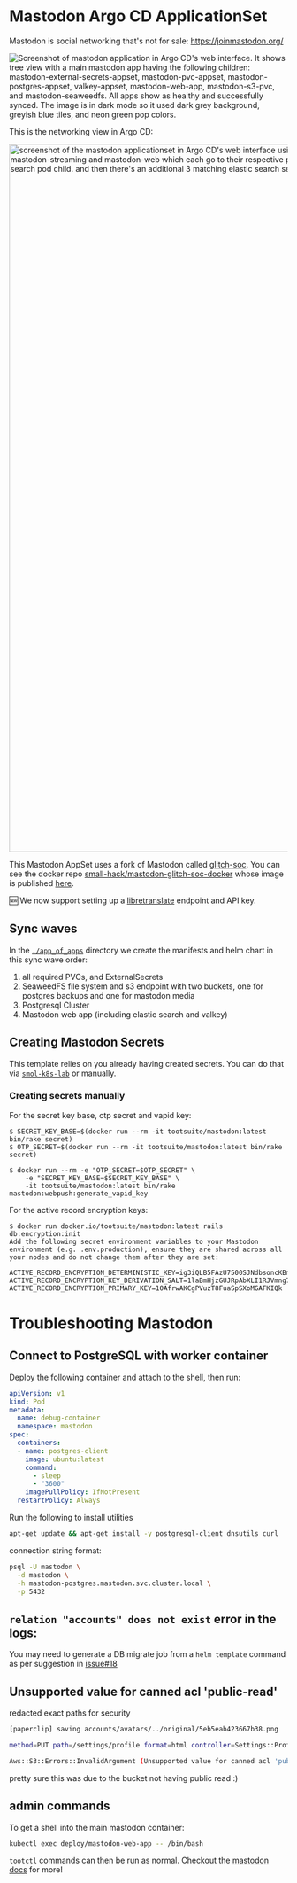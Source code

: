 # Mastodon Argo CD ApplicationSet
Mastodon is social networking that's not for sale: https://joinmastodon.org/

![Screenshot of mastodon application in Argo CD's web interface. It shows tree view with a main mastodon app having the following children: mastodon-external-secrets-appset, mastodon-pvc-appset, mastodon-postgres-appset, valkey-appset, mastodon-web-app, mastodon-s3-pvc, and mastodon-seaweedfs. All apps show as healthy and successfully synced. The image is in dark mode so it used dark grey background, greyish blue tiles, and neon green pop colors.](https://github.com/user-attachments/assets/a6657495-02f0-41c9-b6e6-d6149549c7ab)

This is the networking view in Argo CD:

<img width="1278" alt="screenshot of the mastodon applicationset in Argo CD's web interface using the networking tree mode view. it shows the flow of cloud to ip address to mastodon ingress to two services mastodon-streaming and mastodon-web which each go to their respective pods. There's also additional services and pods outside of that flow. 2 elastic search services have the same elastic search pod child. and then there's an additional 3 matching elastic search service and pod pairs. finally, there is a mastodon-sidekiq-all-queues pod that is running" src="https://github.com/user-attachments/assets/463e6ac4-6404-49ad-a905-c9efe334e79f">


This Mastodon AppSet uses a fork of Mastodon called [glitch-soc](https://github.com/glitch-soc/mastodon). You can see the docker repo [small-hack/mastodon-glitch-soc-docker](https://github.com/small-hack/mastodon-glitch-soc-docker) whose image is published [here](https://hub.docker.com/repository/docker/jessebot/mastodon-glitch-soc/general).

:new: We now support setting up a [libretranslate](https://libretranslate.com/) endpoint and API key.


## Sync waves
In the [`./app_of_apps`](./app_of_apps) directory we create the manifests and helm chart in this sync wave order:
1. all required PVCs, and ExternalSecrets
2. SeaweedFS file system and s3 endpoint with two buckets, one for postgres backups and one for mastodon media
3. Postgresql Cluster
4. Mastodon web app (including elastic search and valkey)

## Creating Mastodon Secrets
This template relies on you already having created secrets. You can do that via [`smol-k8s-lab`](https://small-hack.github.io/smol-k8s-lab/k8s_apps/mastodon/) or manually.

### Creating secrets manually

For the secret key base, otp secret and vapid key:

```console
$ SECRET_KEY_BASE=$(docker run --rm -it tootsuite/mastodon:latest bin/rake secret)
$ OTP_SECRET=$(docker run --rm -it tootsuite/mastodon:latest bin/rake secret)

$ docker run --rm -e "OTP_SECRET=$OTP_SECRET" \
    -e "SECRET_KEY_BASE=$SECRET_KEY_BASE" \
    -it tootsuite/mastodon:latest bin/rake mastodon:webpush:generate_vapid_key
```

For the active record encryption keys:

```console
$ docker run docker.io/tootsuite/mastodon:latest rails db:encryption:init
Add the following secret environment variables to your Mastodon environment (e.g. .env.production), ensure they are shared across all your nodes and do not change them after they are set:

ACTIVE_RECORD_ENCRYPTION_DETERMINISTIC_KEY=ig3iQLB5FAzU7500SJNdbsoncKBmrR7f
ACTIVE_RECORD_ENCRYPTION_KEY_DERIVATION_SALT=1laBmHjzGUJRpAbXLI1RJVmng7uZN8i1
ACTIVE_RECORD_ENCRYPTION_PRIMARY_KEY=10AfrwAKCgPVuzT8FuaSpSXoMGAFKIQk
```

# Troubleshooting Mastodon

## Connect to PostgreSQL with worker container
Deploy the following container and attach to the shell, then run:

```yaml
apiVersion: v1
kind: Pod
metadata:
  name: debug-container
  namespace: mastodon
spec:
  containers:
  - name: postgres-client
    image: ubuntu:latest
    command:
      - sleep
      - "3600"
    imagePullPolicy: IfNotPresent
  restartPolicy: Always
```

Run the following to install utilities

```bash
apt-get update && apt-get install -y postgresql-client dnsutils curl
```

connection string format:

```bash
psql -U mastodon \
  -d mastodon \
  -h mastodon-postgres.mastodon.svc.cluster.local \
  -p 5432
```

## `relation "accounts" does not exist` error in the logs:

You may need to generate a DB migrate job from a `helm template` command as per suggestion in [issue#18](https://github.com/mastodon/chart/issues/18#issuecomment-1369804876)

## Unsupported value for canned acl 'public-read'
redacted exact paths for security
```bash
[paperclip] saving accounts/avatars/../original/5eb5eab423667b38.png

method=PUT path=/settings/profile format=html controller=Settings::ProfilesController action=update status=500 error='Aws::S3::Errors::InvalidArgument: Unsupported value for canned acl 'public-read'' duration=368.45 view=0.00 db=1.15

Aws::S3::Errors::InvalidArgument (Unsupported value for canned acl 'public-read'):
```

pretty sure this was due to the bucket not having public read :)

## admin commands

To get a shell into the main mastodon container:
```bash
kubectl exec deploy/mastodon-web-app -- /bin/bash
```

`tootctl` commands can then be run as normal. Checkout the [mastodon docs](https://docs.joinmastodon.org/admin/tootctl/) for more!
